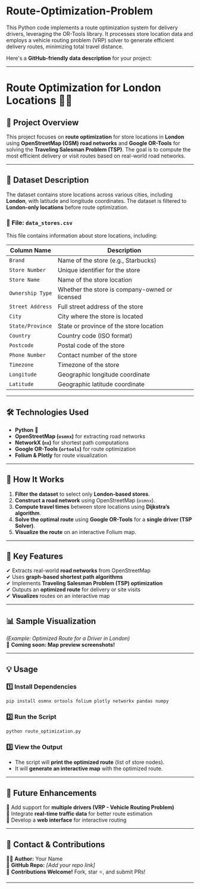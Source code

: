 # Route-Optimization-Problem
This Python code implements a route optimization system for delivery drivers, leveraging the OR-Tools library. It processes store location data and employs a vehicle routing problem (VRP) solver to generate efficient delivery routes, minimizing total travel distance.

Here's a **GitHub-friendly data description** for your project:  

---

# **Route Optimization for London Locations 🚗📍**  

## **📌 Project Overview**  
This project focuses on **route optimization** for store locations in **London** using **OpenStreetMap (OSM) road networks** and **Google OR-Tools** for solving the **Traveling Salesman Problem (TSP)**. The goal is to compute the most efficient delivery or visit routes based on real-world road networks.  

---

## **📂 Dataset Description**  

The dataset contains store locations across various cities, including **London**, with latitude and longitude coordinates. The dataset is filtered to **London-only locations** before route optimization.  

### **📝 File: `data_stores.csv`**  
This file contains information about store locations, including:  

| Column Name        | Description |
|-------------------|-------------|
| `Brand`          | Name of the store (e.g., Starbucks) |
| `Store Number`   | Unique identifier for the store |
| `Store Name`     | Name of the store location |
| `Ownership Type` | Whether the store is company-owned or licensed |
| `Street Address` | Full street address of the store |
| `City`           | City where the store is located |
| `State/Province` | State or province of the store location |
| `Country`        | Country code (ISO format) |
| `Postcode`       | Postal code of the store |
| `Phone Number`   | Contact number of the store |
| `Timezone`       | Timezone of the store |
| `Longitude`      | Geographic longitude coordinate |
| `Latitude`       | Geographic latitude coordinate |

---

## **🛠 Technologies Used**  
- **Python** 🐍  
- **OpenStreetMap (`osmnx`)** for extracting road networks  
- **NetworkX (`nx`)** for shortest path computations  
- **Google OR-Tools (`ortools`)** for route optimization  
- **Folium & Plotly** for route visualization  

---

## **🚀 How It Works**  
1. **Filter the dataset** to select only **London-based stores**.  
2. **Construct a road network** using OpenStreetMap (`osmnx`).  
3. **Compute travel times** between store locations using **Dijkstra’s algorithm**.  
4. **Solve the optimal route** using **Google OR-Tools** for a **single driver (TSP Solver)**.  
5. **Visualize the route** on an interactive Folium map.  

---

## **📍 Key Features**  
✔ Extracts real-world **road networks** from OpenStreetMap  
✔ Uses **graph-based shortest path algorithms**  
✔ Implements **Traveling Salesman Problem (TSP) optimization**  
✔ Outputs an **optimized route** for delivery or site visits  
✔ **Visualizes** routes on an interactive map  

---

## **📊 Sample Visualization**
_(Example: Optimized Route for a Driver in London)_  
🚀 **Coming soon: Map preview screenshots!**  

---

## **💡 Usage**
### **1️⃣ Install Dependencies**
```bash
pip install osmnx ortools folium plotly networkx pandas numpy
```

### **2️⃣ Run the Script**
```bash
python route_optimization.py
```

### **3️⃣ View the Output**
- The script will **print the optimized route** (list of store nodes).  
- It will **generate an interactive map** with the optimized route.  

---

## **👀 Future Enhancements**  
🔹 Add support for **multiple drivers (VRP - Vehicle Routing Problem)**  
🔹 Integrate **real-time traffic data** for better route estimation  
🔹 Develop a **web interface** for interactive routing  

---

## **📧 Contact & Contributions**  
👩‍💻 **Author:** Your Name  
📌 **GitHub Repo:** _[Add your repo link]_  
🤝 **Contributions Welcome!** Fork, star ⭐, and submit PRs!  

---
